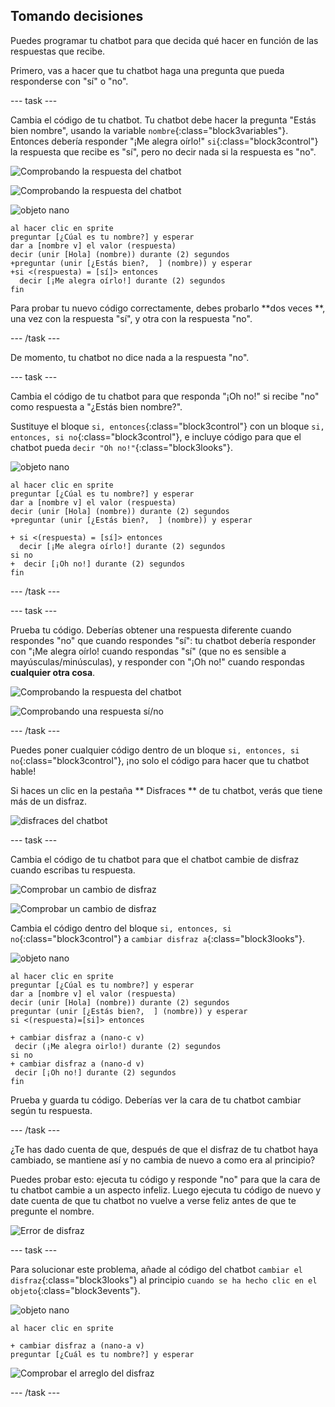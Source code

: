 ## Tomando decisiones

Puedes programar tu chatbot para que decida qué hacer en función de las respuestas que recibe.

Primero, vas a hacer que tu chatbot haga una pregunta que pueda responderse con "sí" o "no".

\--- task \---

Cambia el código de tu chatbot. Tu chatbot debe hacer la pregunta "Estás bien nombre", usando la variable `nombre`{:class="block3variables"}. Entonces debería responder "¡Me alegra oírlo!" `si`{:class="block3control"} la respuesta que recibe es "sí", pero no decir nada si la respuesta es "no".

![Comprobando la respuesta del chatbot](images/chatbot-if-test1-annotated.png)

![Comprobando la respuesta del chatbot](images/chatbot-if-test2.png)

![objeto nano](images/nano-sprite.png)

```blocks3
al hacer clic en sprite
preguntar [¿Cúal es tu nombre?] y esperar
dar a [nombre v] el valor (respuesta)
decir (unir [Hola] (nombre)) durante (2) segundos
+preguntar (unir [¿Estás bien?,  ] (nombre)) y esperar
+si <(respuesta) = [sí]> entonces 
  decir [¡Me alegra oírlo!] durante (2) segundos
fin
```

Para probar tu nuevo código correctamente, debes probarlo **dos veces **, una vez con la respuesta "sí", y otra con la respuesta "no".

\--- /task \---

De momento, tu chatbot no dice nada a la respuesta "no".

\--- task \---

Cambia el código de tu chatbot para que responda "¡Oh no!" si recibe "no" como respuesta a "¿Estás bien nombre?".

Sustituye el bloque `si, entonces`{:class="block3control"} con un bloque `si, entonces, si no`{:class="block3control"}, e incluye código para que el chatbot pueda `decir "Oh no!"`{:class="block3looks"}.

![objeto nano](images/nano-sprite.png)

```blocks3
al hacer clic en sprite
preguntar [¿Cúal es tu nombre?] y esperar
dar a [nombre v] el valor (respuesta)
decir (unir [Hola] (nombre)) durante (2) segundos
+preguntar (unir [¿Estás bien?,  ] (nombre)) y esperar

+ si <(respuesta) = [sí]> entonces 
  decir [¡Me alegra oírlo!] durante (2) segundos
si no 
+  decir [¡Oh no!] durante (2) segundos
fin
```

\--- /task \---

\--- task \---

Prueba tu código. Deberías obtener una respuesta diferente cuando respondes "no" que cuando respondes "sí": tu chatbot debería responder con "¡Me alegra oírlo! cuando respondas "sí" (que no es sensible a mayúsculas/minúsculas), y responder con "¡Oh no!" cuando respondas **cualquier otra cosa**.

![Comprobando la respuesta del chatbot](images/chatbot-if-test2.png)

![Comprobando una respuesta sí/no](images/chatbot-if-else-test.png)

\--- /task \---

Puedes poner cualquier código dentro de un bloque `si, entonces, si no`{:class="block3control"}, ¡no solo el código para hacer que tu chatbot hable!

Si haces un clic en la pestaña ** Disfraces ** de tu chatbot, verás que tiene más de un disfraz.

![disfraces del chatbot](images/chatbot-costume-view-annotated.png)

\--- task \---

Cambia el código de tu chatbot para que el chatbot cambie de disfraz cuando escribas tu respuesta.

![Comprobar un cambio de disfraz](images/chatbot-costume-test1.png)

![Comprobar un cambio de disfraz](images/chatbot-costume-test2.png)

Cambia el código dentro del bloque `si, entonces, si no`{:class="block3control"} a `cambiar disfraz a`{:class="block3looks"}.

![objeto nano](images/nano-sprite.png)

```blocks3
al hacer clic en sprite
preguntar [¿Cúal es tu nombre?] y esperar
dar a [nombre v] el valor (respuesta)
decir (unir [Hola] (nombre)) durante (2) segundos
preguntar (unir [¿Estás bien?,  ] (nombre)) y esperar
si <(respuesta)=[si]> entonces

+ cambiar disfraz a (nano-c v)
 decir (¡Me alegra oirlo!) durante (2) segundos
si no
+ cambiar disfraz a (nano-d v)
 decir [¡Oh no!] durante (2) segundos
fin
```

Prueba y guarda tu código. Deberías ver la cara de tu chatbot cambiar según tu respuesta.

\--- /task \---

¿Te has dado cuenta de que, después de que el disfraz de tu chatbot haya cambiado, se mantiene así y no cambia de nuevo a como era al principio?

Puedes probar esto: ejecuta tu código y responde "no" para que la cara de tu chatbot cambie a un aspecto infeliz. Luego ejecuta tu código de nuevo y date cuenta de que tu chatbot no vuelve a verse feliz antes de que te pregunte el nombre.

![Error de disfraz](images/chatbot-costume-bug-test.png)

\--- task \---

Para solucionar este problema, añade al código del chatbot `cambiar el disfraz`{:class="block3looks"} al principio `cuando se ha hecho clic en el objeto`{:class="block3events"}.

![objeto nano](images/nano-sprite.png)

```blocks3
al hacer clic en sprite

+ cambiar disfraz a (nano-a v)
preguntar [¿Cuál es tu nombre?] y esperar
```

![Comprobar el arreglo del disfraz](images/chatbot-costume-fix-test.png)

\--- /task \---